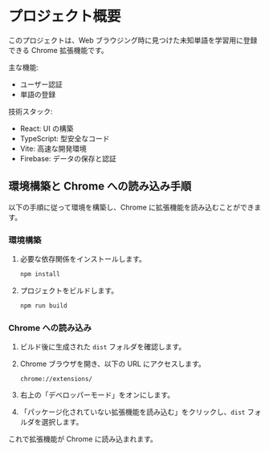 # プロジェクト概要

このプロジェクトは、Web ブラウジング時に見つけた未知単語を学習用に登録できる Chrome 拡張機能です。

主な機能:

- ユーザー認証
- 単語の登録

技術スタック:

- React: UI の構築
- TypeScript: 型安全なコード
- Vite: 高速な開発環境
- Firebase: データの保存と認証

## 環境構築と Chrome への読み込み手順

以下の手順に従って環境を構築し、Chrome に拡張機能を読み込むことができます。

### 環境構築

1. 必要な依存関係をインストールします。

   ```bash
   npm install
   ```

2. プロジェクトをビルドします。

   ```bash
   npm run build
   ```

### Chrome への読み込み

1. ビルド後に生成された `dist` フォルダを確認します。
2. Chrome ブラウザを開き、以下の URL にアクセスします。

   ```
   chrome://extensions/
   ```

3. 右上の「デベロッパーモード」をオンにします。
4. 「パッケージ化されていない拡張機能を読み込む」をクリックし、`dist` フォルダを選択します。

これで拡張機能が Chrome に読み込まれます。
